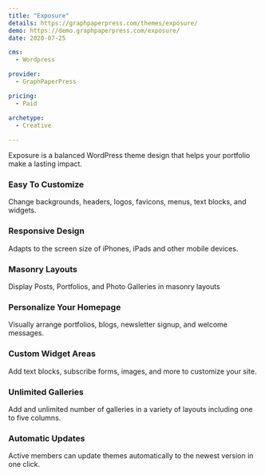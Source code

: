 ```yaml
---
title: "Exposure"
details: https://graphpaperpress.com/themes/exposure/
demo: https://demo.graphpaperpress.com/exposure/
date: 2020-07-25

cms: 
  - Wordpress

provider: 
  - GraphPaperPress

pricing:
  - Paid

archetype:
  - Creative
  
---
```


Exposure is a balanced WordPress theme design that helps your portfolio make a lasting impact.

### Easy To Customize

Change backgrounds, headers, logos, favicons, menus, text blocks, and widgets.

### Responsive Design

Adapts to the screen size of iPhones, iPads and other mobile devices.

### Masonry Layouts

Display Posts, Portfolios, and Photo Galleries in masonry layouts

### Personalize Your Homepage

Visually arrange portfolios, blogs, newsletter signup, and welcome messages.

### Custom Widget Areas

Add text blocks, subscribe forms, images, and more to customize your site.

### Unlimited Galleries

Add and unlimited number of galleries in a variety of layouts including one to five columns.

### Automatic Updates

Active members can update themes automatically to the newest version in one click.

